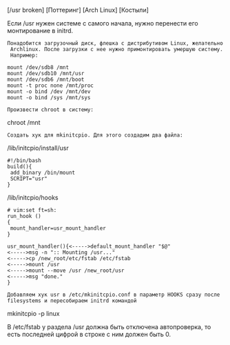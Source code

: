 \[/usr broken\] \[Поттеринг\] \[Arch Linux\] \[Костыли\]

Если /usr нужен системе с самого начала, нужно перенести его
монтирование в initrd.

`Понадобится загрузочный диск, флешка с дистрибутивом Linux, желательно Archlinux. После загрузки с нее нужно примонтировать умершую систему. Например:`

    mount /dev/sdb8 /mnt
    mount /dev/sdb10 /mnt/usr
    mount /dev/sdb6 /mnt/boot
    mount -t proc none /mnt/proc
    mount -o bind /dev /mnt/dev
    mount -o bind /sys /mnt/sys

`Произвести chroot в систему:`

chroot /mnt

`Создать хук для mkinitcpio. Для этого создадим два файла: `

/lib/initcpio/install/usr

    #!/bin/bash
    build(){
     add_binary /bin/mount
     SCRIPT="usr"
    }

/lib/initcpio/hooks

    # vim:set ft=sh:
    run_hook ()
    {
     mount_handler=usr_mount_handler
    }

    usr_mount_handler(){<----->default_mount_handler "$@"
    <----->msg -n ":: Mounting /usr..."
    <----->cp /new_root/etc/fstab /etc/fstab
    <----->mount /usr
    <----->mount --move /usr /new_root/usr
    <----->msg "done."
    }

`Добавляем хук usr в /etc/mkinitcpio.conf в параметр HOOKS сразу после filesystems и пересобираем initrd командой`

mkinitcpio -p linux

В /etc/fstab у раздела /usr должна быть отключена автопроверка, то есть
последней цифрой в строке с ним должен быть 0.